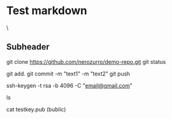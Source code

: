 # Test markdown 

\
## Subheader
git clone https://github.com/nerozurro/demo-repo.git
git status

git add.
git commit -m "text1" -m "text2"
git push

ssh-keygen -t rsa -b 4096 -C "email@gmail.com"

ls

cat testkey.pub (bublic)